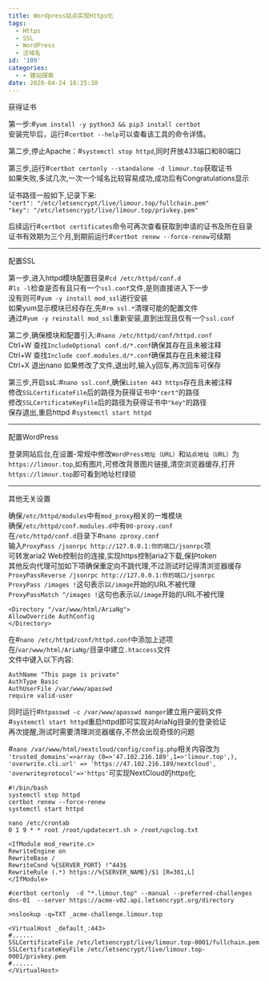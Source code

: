 ```yaml
---
title: Wordpress站点实现Https化
tags:
  - Https
  - SSL
  - WordPress
  - 泛域名
id: '109'
categories:
  - - 建站探索
date: 2020-04-24 16:25:38
---
```


获得证书

第一步:#`yum install -y python3 && pip3 install certbot`  
安装完毕后，运行#`certbot --help`可以查看该工具的命令详情。

第二步,停止Apache：#`systemctl stop httpd`,同时开放433端口和80端口

第三步,运行#`certbot certonly --standalone -d limour.top`获取证书  
如果失败,多试几次,一次一个域名比较容易成功,成功后有Congratulations显示

证书路径一般如下,记录下来:  
`"cert": "/etc/letsencrypt/live/limour.top/fullchain.pem"`  
`"key": "/etc/letsencrypt/live/limour.top/privkey.pem"`

后续运行#`certbot certificates`命令可再次查看获取到申请的证书及所在目录  
证书有效期为三个月,到期前运行#`certbot renew --force-renew`可续期

* * *

配置SSL

第一步,进入httpd模块配置目录#`cd /etc/httpd/conf.d`  
#`ls -l`检查是否有且只有一个`ssl.conf`文件,是则直接进入下一步  
没有则可#`yum -y install mod_ssl`进行安装  
如果yum显示模块已经存在,先#`rm ssl.*`清理可能的配置文件  
通过#`yum -y reinstall mod_ssl`重新安装,直到出现且仅有一个`ssl.conf`

第二步,确保模块和配置引入:#`nano /etc/httpd/conf/httpd.conf`  
Ctrl+W 查找`IncludeOptional conf.d/*.conf`确保其存在且未被注释  
Ctrl+W 查找`Include conf.modules.d/*.conf`确保其存在且未被注释  
Ctrl+X 退出nano 如果修改了文件,退出时,输入y回车,再次回车可保存

第三步,开启ssL:#`nano ssl.conf`,确保`Listen 443 https`存在且未被注释  
修改`SSLCertificateFile`后的路径为获得证书中`"cert"`的路径  
修改`SSLCertificateKeyFile`后的路径为获得证书中`"key"`的路径  
保存退出,重启httpd #`systemctl start httpd`

* * *

配置WordPress

登录网站后台,在设置-常规中修改`WordPress地址（URL）`和`站点地址（URL）`为`https://limour.top`,如有图片,可修改背景图片链接,清空浏览器缓存,打开`https://limour.top`即可看到地址栏绿锁

* * *

其他无关设置

确保`/etc/httpd/modules`中有`mod_proxy`相关的一堆模块  
确保`/etc/httpd/conf.modules.d`中有`00-proxy.conf`  
在`/etc/httpd/conf.d`目录下#`nano zproxy.conf`  
输入`ProxyPass /jsonrpc http://127.0.0.1:你的端口/jsonrpc`项  
可转发aria2 Web控制台的连接,实现https控制aria2下载,保护token  
其他反向代理可加如下项确保重定向不跳代理,不过测试时记得清浏览器缓存  
`ProxyPassReverse /jsonrpc http://127.0.0.1:你的端口/jsonrpc`  
`ProxyPass /images !`这句表示以`/image`开始的URL不被代理  
`ProxyPassMatch ^/images !`这句也表示以`/image`开始的URL不被代理

```
<Directory "/var/www/html/AriaNg">
AllowOverride AuthConfig
</Directory>
```

在#`nano /etc/httpd/conf/httpd.conf`中添加上述项  
在/`var/www/html/AriaNg/`目录中建立`.htaccess`文件  
文件中键入以下内容:

```
AuthName "This page is private"
AuthType Basic
AuthUserFile /var/www/apasswd
require valid-user
```

同时运行#`htpasswd -c /var/www/apasswd manger`建立用户密码文件  
#`systemctl start httpd`重启httpd即可实现对AriaNg目录的登录验证  
再次提醒,测试时需要清理浏览器缓存,不然会出现奇怪的问题

#`nano /var/www/html/nextcloud/config/config.php`相关内容改为  
`'trusted_domains'=>array (0=>'47.102.216.189',1=>'limour.top',),  
'overwrite.cli.url' => 'https://47.102.216.189/nextcloud',  
'overwriteprotocol'=>'https'`可实现NextCloud的https化

```
#!/bin/bash
systemctl stop httpd
certbot renew --force-renew
systemctl start httpd
```

```
nano /etc/crontab
0 1 9 * * root /root/updatecert.sh > /root/upclog.txt
```

```
<IfModule mod_rewrite.c>
RewriteEngine on
RewriteBase /
RewriteCond %{SERVER_PORT} !^443$
RewriteRule (.*) https://%{SERVER_NAME}/$1 [R=301,L]
</IfModule>
```

```
#certbot certonly  -d "*.limour.top" --manual --preferred-challenges dns-01  --server https://acme-v02.api.letsencrypt.org/directory
```

```
>nslookup -q=TXT _acme-challenge.limour.top
```

```
<VirtualHost _default_:443>
#......
SSLCertificateFile /etc/letsencrypt/live/limour.top-0001/fullchain.pem
SSLCertificateKeyFile /etc/letsencrypt/live/limour.top-0001/privkey.pem
#......
</VirtualHost>

```